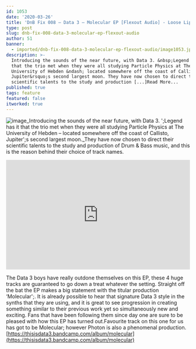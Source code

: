 ```yaml
---
id: 1053
date: '2020-03-26'
title: 'DnB Fix 008 – Data 3 – Molecular EP [Flexout Audio] - Loose Lips'
type: post
slug: dnb-fix-008-data-3-molecular-ep-flexout-audio
author: 51
banner:
  - imported/dnb-fix-008-data-3-molecular-ep-flexout-audio/image1053.jpeg
description: >-
  Introducing the sounds of the near future, with Data 3. &nbsp;Legend has it
  that the trio met when they were all studying Particle Physics at The
  University of Hebden &ndash; located somewhere off the coast of Callisto,
  Jupiter&rsquo;s second largest moon. They have now chosen to direct their
  scientific talents to the study and production [...]Read More...
published: true
tags: feature
featured: false
itworked: true
---
```

![image](../imported/dnb-fix-008-data-3-molecular-ep-flexout-audio/image1053.jpeg)_Introducing the sounds of the near future, with Data 3. ';Legend has it that the trio met when they were all studying Particle Physics at The University of Hebden – located somewhere off the coast of Callisto, Jupiter';s second largest moon._They have now chosen to direct their scientific talents to the study and production of Drum & Bass music, and this is the reason behind their choice of track names.

<iframe width='100%' height='300' scrolling='no' frameborder='no' allow='autoplay' src='https://w.soundcloud.com/player/?url=https%3A//api.soundcloud.com/playlists/1007132050&color=%230e6e64&auto_play=false&hide_related=false&show_comments=true&show_user=true&show_reposts=false&show_teaser=true&visual=true'></iframe>

The Data 3 boys have really outdone themselves on this EP, these 4 huge tracks are guaranteed to go down a treat whatever the setting. Straight off the bat the EP makes a big statement with the titular production ‘Molecular';. It is already possible to hear that signature Data 3 style in the synths that they are using, and it is great to see progression in creating something similar to their previous work yet so simultaneously new and exciting. Fans that have been following them since day one are sure to be pleased with how this EP has turned out.Favourite track on this one for us has got to be Molecular; however Photon is also a phenomenal production.[](https://thisisdata3.bandcamp.com/album/molecular)[https://thisisdata3.bandcamp.com/album/molecular](https://thisisdata3.bandcamp.com/album/molecular)